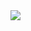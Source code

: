 <img src="https://capsule-render.vercel.app/api?type=waving&color=FFE146&height=200&section=header&text=Maeng-Hub!&fontSize=90&fontColor=F2E6D6" />
